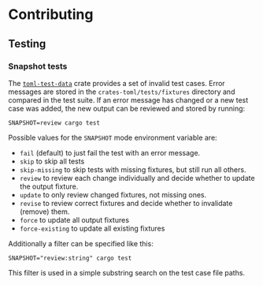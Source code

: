 # Contributing

## Testing

### Snapshot tests
The [`toml-test-data`](https://crates.io/crates/toml-test-data) crate provides a set of invalid test cases.
Error messages are stored in the `crates-toml/tests/fixtures` directory and compared in the test suite.
If an error message has changed or a new test case was added, the new output can be reviewed and stored by running:
```
SNAPSHOT=review cargo test
```
Possible values for the `SNAPSHOT` mode environment variable are:
- `fail` (default) to just fail the test with an error message.
- `skip` to skip all tests
- `skip-missing` to skip tests with missing fixtures, but still run all others.
- `review` to review each change individually and decide whether to update the output fixture.
- `update` to only review changed fixtures, not missing ones.
- `revise` to review correct fixtures and decide whether to invalidate (remove) them.
- `force` to update all output fixtures
- `force-existing` to update all existing fixtures

Additionally a filter can be specified like this:
```
SNAPSHOT="review:string" cargo test
```
This filter is used in a simple substring search on the test case file paths.
